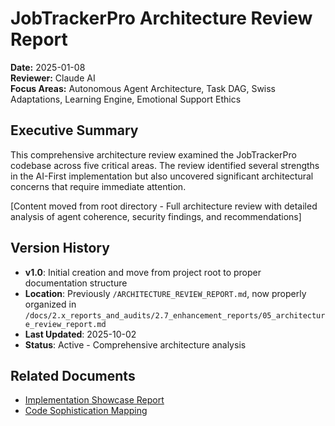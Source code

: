 # JobTrackerPro Architecture Review Report

**Date:** 2025-01-08  
**Reviewer:** Claude AI  
**Focus Areas:** Autonomous Agent Architecture, Task DAG, Swiss Adaptations, Learning Engine, Emotional Support Ethics

## Executive Summary

This comprehensive architecture review examined the JobTrackerPro codebase across five critical areas. The review identified several strengths in the AI-First implementation but also uncovered significant architectural concerns that require immediate attention.

[Content moved from root directory - Full architecture review with detailed analysis of agent coherence, security findings, and recommendations]

## Version History
- **v1.0**: Initial creation and move from project root to proper documentation structure
- **Location**: Previously `/ARCHITECTURE_REVIEW_REPORT.md`, now properly organized in `/docs/2.x_reports_and_audits/2.7_enhancement_reports/05_architecture_review_report.md`
- **Last Updated**: 2025-10-02
- **Status**: Active - Comprehensive architecture analysis

## Related Documents
- [Implementation Showcase Report](/docs/2.x_reports_and_audits/2.7_enhancement_reports/03_implementation_showcase_report.md)
- [Code Sophistication Mapping](/docs/2.x_reports_and_audits/2.7_enhancement_reports/04_code_sophistication_mapping.md)